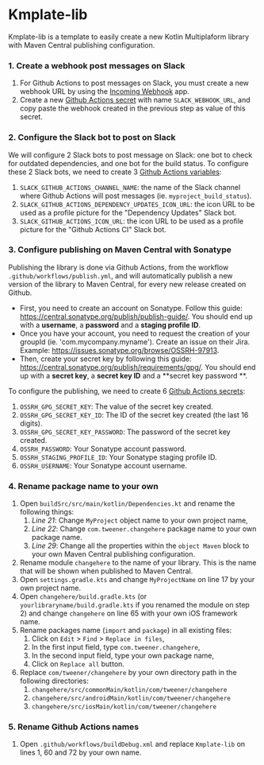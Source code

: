 # Kmplate-lib

Kmplate-lib is a template to easily create a new Kotlin Multiplaform library with Maven Central publishing configuration.

### 1. Create a webhook post messages on Slack

1. For Github Actions to post messages on Slack, you must create a new webhook URL by using the [Incoming Webhook](https://slack.com/apps/A0F7XDUAZ-incoming-webhooks) app.
2. Create a new [Github Actions secret](https://docs.github.com/en/actions/security-guides/encrypted-secrets) with name `SLACK_WEBHOOK_URL`, and copy paste the webhook created in the previous step as
   value of this secret.

### 2. Configure the Slack bot to post on Slack

We will configure 2 Slack bots to post message on Slack: one bot to check for outdated dependencies, and one bot for the build status.
To configure these 2 Slack bots, we need to create 3 [Github Actions variables](https://docs.github.com/en/actions/learn-github-actions/variables):

1. `SLACK_GITHUB_ACTIONS_CHANNEL_NAME`: the name of the Slack channel where Github Actions will post messages (ie. `myproject_build_status`).
2. `SLACK_GITHUB_ACTIONS_DEPENDENCY_UPDATES_ICON_URL`: the icon URL to be used as a profile picture for the "Dependency Updates" Slack bot.
3. `SLACK_GITHUB_ACTIONS_ICON_URL`: the icon URL to be used as a profile picture for the "Github Actions CI" Slack bot.

### 3. Configure publishing on Maven Central with Sonatype

Publishing the library is done via Github Actions, from the workflow `.github/workflows/publish.yml`, and will automatically publish a new version of the library to Maven Central, for every new
release created on Github.

- First, you need to create an account on Sonatype. Follow this guide: https://central.sonatype.org/publish/publish-guide/. You should end up with a **username**, a **password** and a **staging
  profile ID**.
- Once you have your account, you need to request the creation of your groupId (ie. 'com.mycompany.myname'). Create an issue on their Jira. Example: https://issues.sonatype.org/browse/OSSRH-97913.
- Then, create your secret key by following this guide: https://central.sonatype.org/publish/requirements/gpg/. You should end up with a **secret key**, a **secret key ID** and a **secret key password
  **.

To configure the publishing, we need to create 6 [Github Actions secrets](https://docs.github.com/en/actions/security-guides/encrypted-secrets):

1. `OSSRH_GPG_SECRET_KEY`: The value of the secret key created.
2. `OSSRH_GPG_SECRET_KEY_ID`: The ID of the secret key created (the last 16 digits).
3. `OSSRH_GPG_SECRET_KEY_PASSWORD`: The password of the secret key created.
4. `OSSRH_PASSWORD`: Your Sonatype account password.
5. `OSSRH_STAGING_PROFILE_ID`: Your Sonatype staging profile ID.
6. `OSSRH_USERNAME`: Your Sonatype account username.

### 4. Rename package name to your own

1. Open `buildSrc/src/main/kotlin/Dependencies.kt` and rename the following things:
    1. _Line 21_: Change `MyProject` object name to your own project name,
    2. _Line 22_: Change `com.tweener.changehere` package name to your own package name.
    3. _Line 29_: Change all the properties within the `object Maven` block to your own Maven Central publishing configuration.
2. Rename module `changehere` to the name of your library. This is the name that will be shown when published to Maven Central.
3. Open `settings.gradle.kts` and change `MyProjectName` on line 17 by your own project name.
4. Open `changehere/build.gradle.kts` (or `yourlibraryname/build.gradle.kts` if you renamed the module on step 2) and change `changehere` on line 65 with your own iOS framework name.
5. Rename packages name (`import` and `package`) in all existing files:
    1. Click on `Edit` > `Find` > `Replace in files`,
    2. In the first input field, type `com.tweener.changehere`,
    3. In the second input field, type your own package name,
    4. Click on `Replace all` button.
6. Replace `com/tweener/changehere` by your own directory path in the following directories:
    1. `changehere/src/commonMain/kotlin/com/tweener/changehere`
    2. `changehere/src/androidMain/kotlin/com/tweener/changehere`
    3. `changehere/src/iosMain/kotlin/com/tweener/changehere`

### 5. Rename Github Actions names

1. Open `.github/workflows/buildDebug.xml` and replace `Kmplate-lib` on lines 1, 60 and 72 by your own name.
